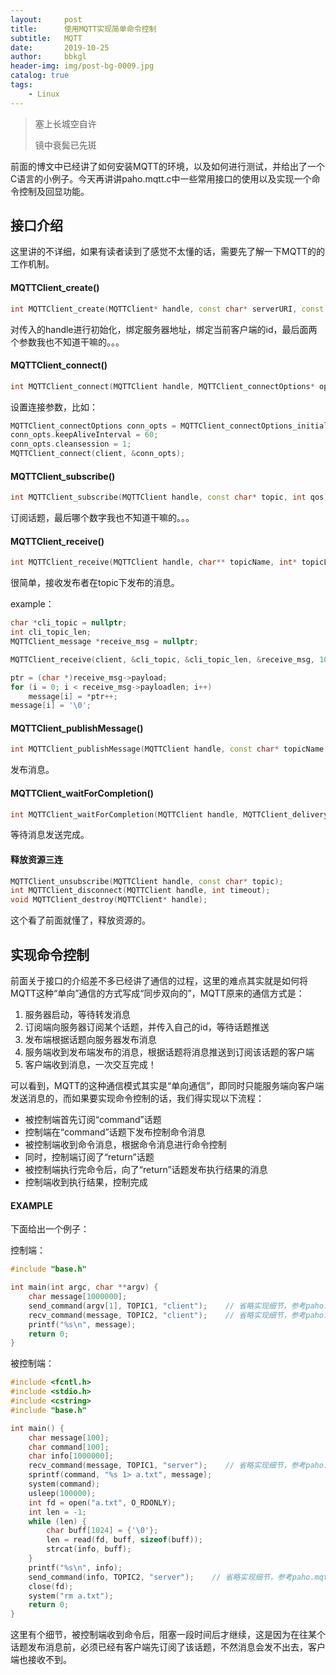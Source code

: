```yaml
---
layout:     post
title:      使用MQTT实现简单命令控制
subtitle:   MQTT
date:       2019-10-25
author:     bbkgl
header-img: img/post-bg-0009.jpg
catalog: true
tags:
    - Linux
---
```


> 塞上长城空自许
>
> 镜中衰鬓已先斑

前面的博文中已经讲了如何安装MQTT的环境，以及如何进行测试，并给出了一个C语言的小例子。今天再讲讲paho.mqtt.c中一些常用接口的使用以及实现一个命令控制及回显功能。

## 接口介绍

这里讲的不详细，如果有读者读到了感觉不太懂的话，需要先了解一下MQTT的的工作机制。

#### MQTTClient_create()

```cpp
int MQTTClient_create(MQTTClient* handle, const char* serverURI, const char* clientId, int persistence_type, void* persistence_context);
```

对传入的handle进行初始化，绑定服务器地址，绑定当前客户端的id，最后面两个参数我也不知道干嘛的。。。

#### MQTTClient_connect()

```cpp
int MQTTClient_connect(MQTTClient handle, MQTTClient_connectOptions* options);
```

设置连接参数，比如：

```cpp
MQTTClient_connectOptions conn_opts = MQTTClient_connectOptions_initializer;
conn_opts.keepAliveInterval = 60;
conn_opts.cleansession = 1;
MQTTClient_connect(client, &conn_opts);
```

#### MQTTClient_subscribe()

```cpp
int MQTTClient_subscribe(MQTTClient handle, const char* topic, int qos);
```

订阅话题，最后哪个数字我也不知道干嘛的。。。

#### MQTTClient_receive()

```cpp
int MQTTClient_receive(MQTTClient handle, char** topicName, int* topicLen, MQTTClient_message** message, unsigned long timeout);
```

很简单，接收发布者在topic下发布的消息。

example：

```cpp
char *cli_topic = nullptr;
int cli_topic_len;
MQTTClient_message *receive_msg = nullptr;

MQTTClient_receive(client, &cli_topic, &cli_topic_len, &receive_msg, 100000);

ptr = (char *)receive_msg->payload;
for (i = 0; i < receive_msg->payloadlen; i++)
    message[i] = *ptr++;
message[i] = '\0';
```

#### MQTTClient_publishMessage()

```cpp
int MQTTClient_publishMessage(MQTTClient handle, const char* topicName, MQTTClient_message* message, MQTTClient_deliveryToken *deliveryToken);
```

发布消息。

#### MQTTClient_waitForCompletion()

```cpp
int MQTTClient_waitForCompletion(MQTTClient handle, MQTTClient_deliveryToken mdt, unsigned long timeout);
```

等待消息发送完成。

#### 释放资源三连

```cpp
MQTTClient_unsubscribe(MQTTClient handle, const char* topic);
int MQTTClient_disconnect(MQTTClient handle, int timeout);
void MQTTClient_destroy(MQTTClient* handle);
```

这个看了前面就懂了，释放资源的。

## 实现命令控制

前面关于接口的介绍差不多已经讲了通信的过程，这里的难点其实就是如何将MQTT这种“单向”通信的方式写成“同步双向的”，MQTT原来的通信方式是：

1. 服务器启动，等待转发消息
2. 订阅端向服务器订阅某个话题，并传入自己的id，等待话题推送
3. 发布端根据话题向服务器发布消息
4. 服务端收到发布端发布的消息，根据话题将消息推送到订阅该话题的客户端
5. 客户端收到消息，一次交互完成！

可以看到，MQTT的这种通信模式其实是“单向通信”，即同时只能服务端向客户端发送消息的，而如果要实现命令控制的话，我们得实现以下流程：

- 被控制端首先订阅“command”话题
- 控制端在“command”话题下发布控制命令消息
- 被控制端收到命令消息，根据命令消息进行命令控制
- 同时，控制端订阅了“return”话题
- 被控制端执行完命令后，向了“return”话题发布执行结果的消息
- 控制端收到执行结果，控制完成

#### EXAMPLE

下面给出一个例子：

控制端：

```cpp
#include "base.h"

int main(int argc, char **argv) {
    char message[1000000];
    send_command(argv[1], TOPIC1, "client");    // 省略实现细节，参考paho.mqtt.c接口介绍
    recv_command(message, TOPIC2, "client");    // 省略实现细节，参考paho.mqtt.c接口介绍
    printf("%s\n", message);
    return 0;
}
```

被控制端：

```cpp
#include <fcntl.h>
#include <stdio.h>
#include <cstring>
#include "base.h"

int main() {
    char message[100];
    char command[100];
    char info[1000000];
    recv_command(message, TOPIC1, "server");    // 省略实现细节，参考paho.mqtt.c接口介绍
    sprintf(command, "%s 1> a.txt", message);
    system(command);
    usleep(100000);
    int fd = open("a.txt", O_RDONLY);
    int len = -1;
    while (len) {
        char buff[1024] = {'\0'};
        len = read(fd, buff, sizeof(buff));
        strcat(info, buff);
    }
    printf("%s\n", info);
    send_command(info, TOPIC2, "server");    // 省略实现细节，参考paho.mqtt.c接口介绍
    close(fd);
    system("rm a.txt");
    return 0;
}
```

这里有个细节，被控制端收到命令后，阻塞一段时间后才继续，这是因为在往某个话题发布消息前，必须已经有客户端先订阅了该话题，不然消息会发不出去，客户端也接收不到。